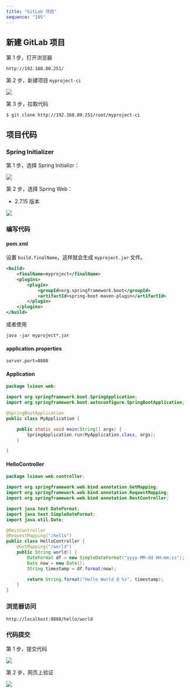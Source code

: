 ```yaml
---
title: "GitLab 项目"
sequence: "105"
---
```


## 新建 GitLab 项目

第 1 步，打开浏览器

```text
http://192.168.80.251/
```

第 2 步，新建项目 `myproject-ci`

![](/assets/images/devops/gitlab/gitlab-005-create-blank-project.png)

第 3 步，拉取代码

```text
$ git clone http://192.168.80.251/root/myproject-ci
```

## 项目代码

### Spring Initializer

第 1 步，选择 Spring Initializr：

![](/assets/images/devops/gitlab/gitlab-006-idea-spring-initializer.png)

第 2 步，选择 Spring Web：

- 2.7.15 版本

![](/assets/images/devops/gitlab/gitlab-007-spring-web.png)



### 编写代码

#### pom.xml

设置 `build.finalName`，这样就会生成 `myproject.jar` 文件。

```xml
<build>
    <finalName>myproject</finalName>
    <plugins>
        <plugin>
            <groupId>org.springframework.boot</groupId>
            <artifactId>spring-boot-maven-plugin</artifactId>
        </plugin>
    </plugins>
</build>
```

或者使用

```text
java -jar myproject*.jar
```

#### application.properties

```text
server.port=8888
```

#### Application

```java
package lsieun.web;

import org.springframework.boot.SpringApplication;
import org.springframework.boot.autoconfigure.SpringBootApplication;

@SpringBootApplication
public class MyApplication {

    public static void main(String[] args) {
        SpringApplication.run(MyApplication.class, args);
    }

}
```

#### HelloController

```java
package lsieun.web.controller;

import org.springframework.web.bind.annotation.GetMapping;
import org.springframework.web.bind.annotation.RequestMapping;
import org.springframework.web.bind.annotation.RestController;

import java.text.DateFormat;
import java.text.SimpleDateFormat;
import java.util.Date;

@RestController
@RequestMapping("/hello")
public class HelloController {
    @GetMapping("/world")
    public String world() {
        DateFormat df = new SimpleDateFormat("yyyy-MM-dd HH:mm:ss");
        Date now = new Date();
        String timestamp = df.format(now);

        return String.format("Hello World @ %s", timestamp);
    }
}
```

### 浏览器访问

```text
http://localhost:8888/hello/world
```

### 代码提交

第 1 步，提交代码

![](/assets/images/devops/gitlab/gitlab-008-initial-commit.png)

第 2 步，网页上验证

![](/assets/images/devops/gitlab/gitlab-009-web-page-initial-commit.png)
